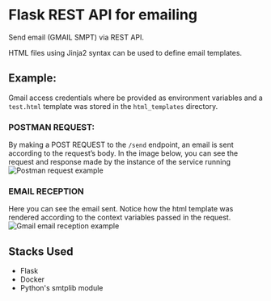 # Flask REST API for emailing

Send email (GMAIL SMPT) via REST API.

HTML files using Jinja2 syntax can be used to define email templates.

## Example:
Gmail access credentials where be provided as environment variables and a `test.html` template was stored in the `html_templates` directory.

### POSTMAN REQUEST:
By making a POST REQUEST to the `/send` endpoint, an email is sent according to the request’s body.
In the image below, you can see the request and response made by the instance of the service running
![Postman request example](https://firebasestorage.googleapis.com/v0/b/portfolio22-38a55.appspot.com/o/postman1.png?alt=media&token=89f05a3a-0af5-4e02-bac7-bc6c16a45544)

### EMAIL RECEPTION
Here you can see the email sent. Notice how the html template was rendered according to the context variables passed in the request.
![Gmail email reception example](https://firebasestorage.googleapis.com/v0/b/portfolio22-38a55.appspot.com/o/email1.png?alt=media&token=104856b3-7122-43fb-8ad8-34e339162516)

## Stacks Used
+ Flask
+ Docker
+ Python's smtplib module
